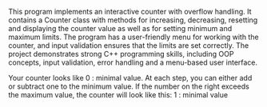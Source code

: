 This program implements an interactive counter with overflow handling.
It contains a Counter class with methods for increasing, decreasing, resetting and displaying the counter value as well as for setting minimum and maximum limits.
The program has a user-friendly menu for working with the counter, and input validation ensures that the limits are set correctly.
The project demonstrates strong C++ programming skills, including OOP concepts, input validation, error handling and a menu-based user interface.

Your counter looks like 0 : minimal value.
At each step, you can either add or subtract one to the minimum value.
If the number on the right exceeds the maximum value, the counter will look like this: 1 : minimal value
